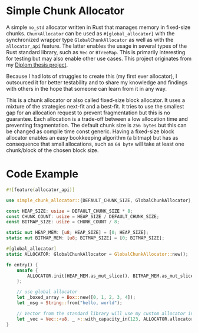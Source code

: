 # Simple Chunk Allocator

A simple `no_std` allocator written in Rust that manages memory in fixed-size chunks. `ChunkAllocator`
can be used as `#[global_allocator]` with the synchronized wrapper type `GlobalChunkAllocator` as well as with
the `allocator_api` feature. The latter enables the usage in several types of the Rust standard library, such as `Vec`
or `BTreeMap`. This is primarily interesting for testing but may also enable other use cases. This project originates
from my [Diplom thesis project](https://github.com/phip1611/diplomarbeit-impl).

Because I had lots of struggles to create this (my first ever allocator), I outsourced it for better testability and to
share my knowledge and findings with others in the hope that someone can learn from it in any way.

This is a chunk allocator or also called fixed-size block allocator. It uses a mixture of the strategies next-fit and a
best-fit. It tries to use the smallest gap for an allocation request to prevent fragmentation but this is no guarantee.
Each allocation is a trade-off between a low allocation time and preventing fragmentation. The default chunk size is
`256 bytes` but this can be changed as compile time const generic. Having a fixed-size block allocator enables an easy
bookkeeping algorithm (a bitmap) but has as consequence that small allocations, such as `64 byte` will take at least one
chunk/block of the chosen block size.

# Code Example

```rust
#![feature(allocator_api)]

use simple_chunk_allocator::{DEFAULT_CHUNK_SIZE, GlobalChunkAllocator};

const HEAP_SIZE: usize = DEFAULT_CHUNK_SIZE * 8;
const CHUNK_COUNT: usize = HEAP_SIZE / DEFAULT_CHUNK_SIZE;
const BITMAP_SIZE: usize = CHUNK_COUNT / 8;

static mut HEAP_MEM: [u8; HEAP_SIZE] = [0; HEAP_SIZE];
static mut BITMAP_MEM: [u8; BITMAP_SIZE] = [0; BITMAP_SIZE];

#[global_allocator]
static ALLOCATOR: GlobalChunkAllocator = GlobalChunkAllocator::new();

fn entry() {
    unsafe {
        ALLOCATOR.init(HEAP_MEM.as_mut_slice(), BITMAP_MEM.as_mut_slice()).unwrap()
    };

    // use global allocator
    let _boxed_array = Box::new([0, 1, 2, 3, 4]);
    let _msg = String::from("hello, world");

    // Vector from the standard library will use my custom allocator instead.
    let _vec = Vec::<u8, _ >::with_capacity_in(123, ALLOCATOR.allocator_api_glue());
}
```
